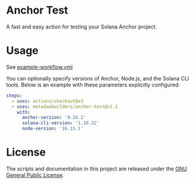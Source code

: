 # Anchor Test

A fast and easy action for testing your Solana Anchor project.

# Usage

See [example-workflow.yml](example-workflow.yml)

You can optionally specify versions of Anchor, Node.js, and the Solana CLI tools. Below is an example with these parameters explicitly configured:

```yaml
steps:
  - uses: actions/checkout@v3
  - uses: metadaobuilders/anchor-test@v1.1
    with: 
      anchor-version: '0.24.2' 
      solana-cli-version: '1.10.32'
      node-version: '16.15.1'
```

# License

The scripts and documentation in this project are released under the [GNU General Public License](LICENSE).
